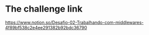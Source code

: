 # The challenge link
https://www.notion.so/Desafio-02-Trabalhando-com-middlewares-4f89bf538c2e4ee291382b92bdc36790